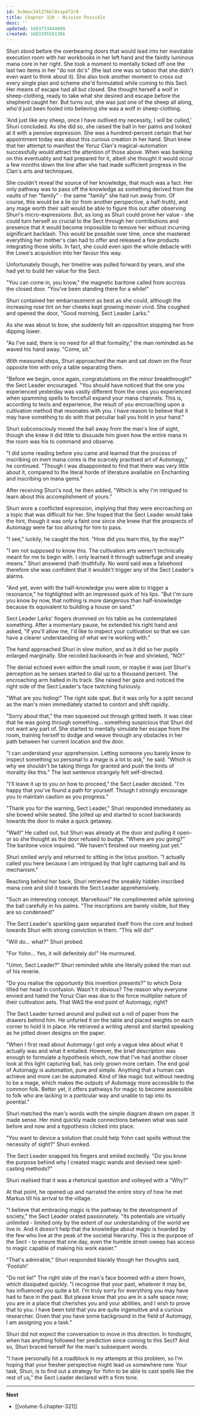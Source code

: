 ```yaml
---
id: 3x9mac34l27kbl0zxpdf2r0
title: Chapter 320 - Mission Possible
desc: ''
updated: 1683753444809
created: 1683395561366
---
```


Shuri stood before the overbearing doors that would lead into her inevitable execution room with her workbooks in her left hand and the faintly luminous mana core in her right. She took a moment to mentally ticked off one the last two items in her "do not do's" (the last one was so taboo that she didn't even want to think about it). She also took another moment to cross out every single plan and scheme she'd formulated while coming to this Sect. Her means of escape had all but closed. She thought herself a wolf in sheep-clothing, ready to take what she desired and escape before the shepherd caught her. But turns out, she was just one of the sheep all along, who'd just been fooled into believing she was a wolf in sheep-clothing.

'And just like any sheep, once I have outlived my necessity, I will be culled,' Shuri concluded. As she did so, she raised the ball in her palms and looked at it with a pensive expression. She was a hundred-percent certain that her appointment today was about this curious creation in her hand. Shuri knew that her attempt to manifest the Yoruz Clan's magical-automation successfully would attract the attention of those above. When was banking on this eventuality and had prepared for it, albeit she thought it would occur a few months down the line after she had made sufficient progress in the Clan's arts and techniques.

She couldn't reveal the source of her knowledge, that much was a fact. Her only pathway was to pass off the knowledge as something derived from the vaults of her "family" - the same "family" she had run away from. Of course, this would be a lie (or from another perspective, a half-truth), and any mage worth their salt would be able to figure this out after observing Shuri's micro-expressions. But, as long as Shuri could prove her value - she could turn herself so crucial to the Sect through her contributions and presence that it would become impossible to remove her without incurring significant backlash. This would be possible over time, once she mastered everything her mother's clan had to offer and released a few products integrating those skills. In fact, she could even spin the whole debacle with the Lowe's acquisition into her favour this way.

Unfortunately though, her timeline was pulled forward by years, and she had yet to build her value for the Sect.

"You can come in, you know," the magnetic baritone called from accross the closed door. "You've been standing there for a while!"

Shuri contained her embarrassment as best as she could, although the increasing rose tint on her cheeks kept growing mover vivid. She coughed and opened the door, "Good morning, Sect Leader Larks."

As she was about to bow, she suddenly felt an opposition stopping her from dipping lower.

"As I've said, there is no need for all that formality," the man reminded as he waved his hand away. "Come, sit."

With measured steps, Shuri approached the man and sat down on the floor opposite him with only a table separating them.

"Before we begin, once again, congratulations on the minor breakthrough!" the Sect Leader encouraged. "You should have noticed that the one you experienced yesterday was vastly different from the ones you experienced when spamming spells to forcefull expand your mana channels. This is, according to texts and experience, the result of you encroaching upon a cultivation method that resonates with you. I have reason to believe that it may have something to do with that peculiar ball you hold in your hand."

Shuri subconsciouly moved the ball away from the man's line of sight, though she knew it did little to dissuade him given how the entire mana in the room was his to command and observe.

"I did some reading before you came and learned that the process of inscribing on inert mana cores is the scarcely practised art of Automagy," he continued. "Though I was disappointed to find that there was very little about it, compared to the literal horde of literature available on Enchanting and inscribing on mana gems."

After receiving Shuri's nod, he then added, "Which is why I'm intrigued to learn about this accomplishment of yours."

Shuri wore a conflicted expression, implying that they were encroaching on a topic that was difficult for her. She hoped that the Sect Leader would take the hint, though it was only a faint one since she knew that the prospects of Automagy were far too alluring for him to pass.

"I see," luckily, he caught the hint. "How did you learn this, by the way?"

"I am not supposed to know this. The cultivation arts weren't technically meant for me to begin with. I only learned it through subterfuge and sneaky means." Shuri answered (half-)truthfully. No word said was a falsehood therefore she was confident that it wouldn't trigger any of the Sect Leader's alarms.

"And yet, even with the half-knowledge you were able to trigger a resonance," he highlighted with an impressed quirk of his lips. "But I'm sure you know by now, that nothing is more dangerous than half-knowledge because its equivalent to building a house on sand."

Sect Leader Larks' fingers drummed on his table as he contemplated something. After a momentary pause, he extended his right hand and asked, "If you'll allow me, I'd like to inspect your cultivation so that we can have a clearer understanding of what we're working with."

The hand approached Shuri in slow motion, and as it did so her pupils enlarged marginally. She recoiled backwards in fear and shrieked, "NO!"

The denial echoed even within the small room, or maybe it was just Shuri's perception as he senses started to dial up to a thousand percent. The encroaching arm halted in its track. She raised her gaze and noticed the right side of the Sect Leader's face twitching furiously.

"What are you hiding!" The right side spat. But it was only for a split second as the man's mien immediately started to contort and shift rapidly.

"Sorry about that," the man squeezed out through gritted teeth. It was clear that he was going through something... something suspicious that Shuri did not want any part of. She started to mentally simulate her escape from the room, training herself to dodge and weave through any obstacles in her path between her current location and the door.

"I can understand your apprehension. Letting someone you barely know to inspect something so personal to a mage is a lot to ask," he said. "Which is why we shouldn't be taking things for granted and push the limits of morality like this." The last sentence strangely felt self-directed.

"I'll leave it up to you on how to proceed," the Sect Leader decided. "I'm happy that you've found a path for yourself. Though I strongly encourage you to maintain caution as you progress."

"Thank you for the warning, Sect Leader," Shuri responded immediately as she bowed while seated. She jolted up and started to scoot backwards towards the door to make a quick getaway.

"Wait!" He called out, but Shuri was already at the door and pulling it open- or so she thought as the door refused to budge. "Where are you going?" The baritone voice inquired. "We haven't finished our meeting just yet."

Shuri smiled wryly and returned to sitting in the lotus position. "I actually called you here because I am intrigued by that light capturing ball and its mechanism."

Reaching behind her back, Shuri retrieved the sneakily hidden inscribed mana core and slid it towards the Sect Leader apprehensively.

"Such an interesting concept. Marvellous!" He complimented while spinning the ball carefully in his palms. "The inscriptions are barely visible, but they are so condensed!"

The Sect Leader's sparkling gaze separated itself from the core and looked towards Shuri with strong conviction in them. "This will do!"

"Will do... what?" Shuri probed.

"For Yohn... Yes, it will defenitely do!" He murmured.

"Umm, Sect Leader?" Shuri reminded while she literally poked the man out of his reverie.

"Do you realise the opportunity this invention presents?" to which Dora tilted her head in confusion. Wasn't it obvious? The reason why everyone envied and hated the Yoruz Clan was due to the force multiplier nature of their cultivation aets. That WAS the end point of Automagy, right?

The Sect Leader turned around and pulled out a roll of paper from the drawers behind him. He unfurled it on the table and placed weights on each corner to hold it in place. He retrieved a writing utensil and started speaking as he jotted down designs on the paper.

"When I first read about Automagy I got only a vague idea about what it actually was and what it entailed. However, the brief description was enough to formulate a hypothesis which, now that I've had another closer look at this light capturing ball, has only grown more certain. The end goal of Automagy is automation, pure and simple. Anything that a human can achieve and more can be automated. Kind of like magic but without needing to be a mage, which makes the outputs of Automagy more accessible to the common folk. Better yet, it offers pathways for magic to become assessible to folk who are lacking in a particular way and unable to tap into its poential."

Shuri matched the man's words woth the simple diagram drawn om paper. It made sense. Her mind quickly made connections between what was said before and now and a hypothesis clicked into place.

"You want to device a solution that could help Yohn cast spells without the necessity of sight?" Shuri evoked.

The Sect Leader snapped his fingers and smiled excitedly. "Do you know the purpose behind why I created magic wands and devised new spell-casting methods?"

Shuri realised that it was a rhetorical question and volleyed with a "Why?"

At that point, he opened up and narrated the entire story of how he met Markus till his arrival to the village.

"I believe that embracing magic is the pathway to the development of society," the Sect Leader orated passionately. "Its potentials are virtually unlimited - limited only by the extent of our understanding of the world we live in. And it doesn't help that the knowledge about magic is hoarded by the few who live at the peak of the societal hierarchy. This is the purpose of the Sect - to ensure that one day, even the humble street-sweep has access to magic capable of making his work easier."

"That's admirable," Shuri responded blankly though her thoughts said, 'Foolish!'

"Do not lie!" The right side of the man's face boomed with a stern frown, which dissipated quickly. "I recognise that your past, whatever it may be, has influenced you quite a bit. I'm truly sorry for everything you may have had to face in the past. But please know that you are in a safe space now; you are in a place that cherishes you and your abilities, and I wish to prove that to you. I have been told that you are quite ingenuitive and a curious researcher. Given that you have some background in the field of Automagy, I am assigning you a task."

Shuri did not expect the conversation to move in this direction. In hindsight, when has anything followed her prediction since coming to this Sect? And so, Shuri braced herself for the man's subsequent words.

"I have personally hit a roadblock in my attempts at this problem, so I'm hoping that your fresher perspective might lead us somewhere new. Your task, Shuri, is to find out a strategy for Yohn to be able to cast spells like the rest of us," the Sect Leader declared with a firm tone.

____

**Next**
* [[volume-5.chapter-321]]